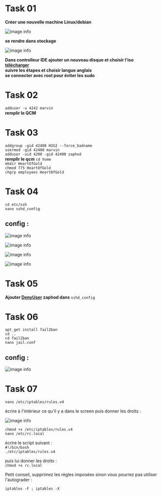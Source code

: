 # Task 01
<b>Créer une nouvelle machine Linux/debian</b></br>

![image info](./images/1.png)

<b>se rendre dans stockage</b></br>

![image info](./images/2.png)

<b>Dans controlleur IDE ajouter un nouveau disque et choisir l'iso <a href="https://cdimage.debian.org/debian-cd/current/amd64/iso-cd/debian-11.5.0-amd64-netinst.iso"> télécharger</a></b></br>
<b>suivre les étapes et choisir langue anglais</b></br>
<b>se connecter avec root pour éviter les sudo</b></br>

# Task 02

`adduser -u 4242 marvin`</br>
<b>remplir le QCM</b></br>

# Task 03

`addgroup -gid 42400 H2G2 --force_badname`</br>
`usermod -gid 42400 marvin`</br>
`adduser -uid 4200 -gid 42400 zaphod`</br>
<b>remplir le qcm</b>
`cd home`</br>
`mkdir HeartOfGold`</br>
`chmod 775 HeartOfGold`</br>
`chgrp employees HeartOfGold`</br>

# Task 04

`cd etc/ssh`</br>
`nano sshd_config`</br>
<h2>config :</h2>

![image info](./images/3.png)

![image info](./images/4.png)

![image info](./images/5.png)

![image info](./images/6.png)


# Task 05

<b>Ajouter <u>DenyUser</u> zaphod dans</b> `sshd_config`

# Task 06

`apt_get install fail2ban`</br>
`cd ..`</br>
`cd fail2ban`</br>
`nano jail.conf`</br>

<h2>config :</h2>

![image info](./images/7.png)


# Task 07


`nano /etc/iptables/rules.v4`</br>

écrire à l'intérieur ce qu'il y a dans le screen puis donner les droits : </br>

![image info](./images/8.png)

`chmod +x /etc/iptables/rules.v4`</br>
`nano /etc/rc.local`</br>

écrire le script suivant : </br>
`#!/bin/bash`</br>
`./etc/iptables/rules.v4`</br>

puis lui donner les droits : </br>
`chmod +x rc.local`</br>

Petit conseil, supprimez les règles imposées sinon vous pourrez pas utiliser l'autograder : </br>

`iptables -F ; iptables -X`
